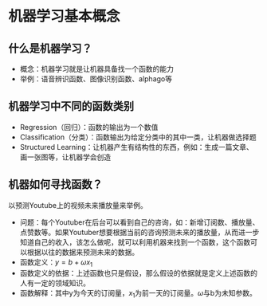 
# 机器学习基本概念
## 什么是机器学习？
- 概念：机器学习就是让机器具备找一个函数的能力
- 举例：语音辨识函数、图像识别函数、alphago等
## 机器学习中不同的函数类别
- Regression（回归）：函数的输出为一个数值
- Classification（分类）：函数输出为给定分类中的其中一类，让机器做选择题
- Structured Learning：让机器产生有结构性的东西，例如：生成一篇文章、画一张图等，让机器学会创造
## 机器如何寻找函数？
以预测Youtube上的视频未来播放量来举例。
- 问题：每个Youtuber在后台可以看到自己的咨询，如：新增订阅数、播放量、点赞数等。如果Youtuber想要根据当前的咨询预测未来的播放量，从而进一步知道自己的收入，该怎么做呢，就可以利用机器来找到一个函数，这个函数可以根据以往的数据来预测未来的数据。
- 函数定义：$`y = b + \omega x_1`$
- 函数定义的依据：上述函数也只是假设，那么假设的依据就是定义上述函数的人有一定的领域知识。
- 函数解释：其中y为今天的订阅量，$`x_1`$为前一天的订阅量。$`\omega`$与b为未知参数。

